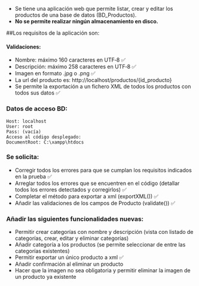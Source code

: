 - Se tiene una aplicación web que permite listar, crear y editar los productos de una base de datos (BD_Productos). 
- **No se permite realizar ningún almacenamiento en disco.**

##Los requisitos de la aplicación son:
#### Validaciones:
- Nombre: máximo 160 caracteres en UTF‐8 ✅
- Descripción: máximo 258 caracteres en UTF‐8 ✅
- Imagen en formato .jpg o .png ✅
- La url del producto  es: http://localhost/productos/{id_producto}
- Se permite la exportación a un fichero XML de todos los productos con todos sus datos ✅

### Datos de acceso BD:
```
Host: localhost
User: root
Pass: (vacía)
Acceso al código desplegado:
DocumentRoot: C:\xampp\htdocs
```

### Se solicita:

- Corregir todos los errores para que se cumplan los requisitos indicados en la prueba ✅
- Arreglar todos los errores que se encuentren en el código (detallar todos los errores detectados y corregirlos)  ✅
- Completar el método para exportar a xml (exportXML()) ✅
- Añadir las validaciones de los campos de Producto (validate()) ✅

### Añadir las siguientes funcionalidades nuevas:
- Permitir crear categorías con nombre y descripción (vista con listado de categorías, crear, editar y eliminar categorías)
- Añadir categoría a los productos (se permite seleccionar de entre las categorías existentes)
- Permitir exportar un único producto a xml  ✅
- Añadir confirmación al eliminar un producto 
- Hacer que la imagen no sea obligatoria y permitir eliminar la imagen de un producto ya existente
